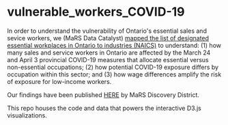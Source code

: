 # vulnerable_workers_COVID-19

In order to understand the vulnerability of Ontario's essential sales and sevice workers, we (MaRS Data Catalyst) [mapped the list of designated essential workplaces in Ontario to industries (NAICS)](https://github.com/marsdd/MDCPublic/tree/master/COVID19_Essential_Workplaces) to understand: 
(1) how many sales and service workers in Ontario are affected by the March 24 and April 3 provincial COVID-19 measures that allocate essential versus  non-essential occupations; (2) how potential COVID-19 exposure differs by occupation within this sector; and (3) how wage differences amplify the risk of exposure for low-income workers.

Our findings have been published [HERE](https://www.marsdd.com/research-and-insights/covid-19-and-ontarios-sales-and-service-workers-who-is-most-vulnerable/) by MaRS Discovery District. 

This repo houses the code and data that powers the interactive D3.js visualizations. 

